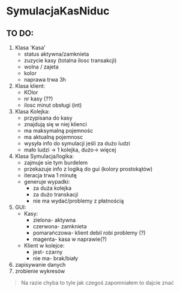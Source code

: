 # SymulacjaKasNiduc

## TO DO:

1. Klasa 'Kasa'  
    - status aktywna/zamknieta  
    - zuzycie kasy (totalna ilosc transakcji)
    - wolna / zajeta
    - kolor  
    - naprawa trwa 3h  
1. Klasa klient:  
    - KOlor  
    - nr kasy (??)
    - ilosc minut obsługi (int) 
1. Klasa Kolejka:  
    - przypisana do kasy
    - znajdują się w niej klienci
    - ma maksymalną pojemnośc 
    - ma aktualną pojemnosc  
    - wysyła info do symulacji jeśli za dużo ludzi  
    - mało ludzi -> 1 kolejka, dużo-> więcej 
1. Klasa Symulacja/logika:  
    - zajmuje sie tym burdelem  
    - przekazuje info z logiką do gui (kolory prostokątów)
    - iteracja trwa 1 minutę  
    - generuje wypadki:  
        - za duża kolejka  
        - za dużo transkacji
        - nie ma wydać/problemy z płatnością  
1. GUI:  
    - Kasy:  
        - zielona- aktywna
        - czerwona- zamknieta
        - pomarańczowa- klient debil robi problemy (?)
        - magenta- kasa w naprawie(?)
    - Klient w kolejce:  
        - jest- czarny
        - nie ma- brak/biały 
1. zapisywanie danych
1. zrobienie wykresów

>Na razie chyba to tyle jak czegoś zapomniałem to dajcie znać